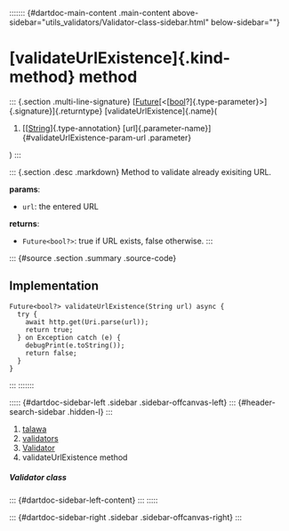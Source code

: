 ::::::: {#dartdoc-main-content .main-content above-sidebar="utils_validators/Validator-class-sidebar.html" below-sidebar=""}
<div>

# [validateUrlExistence]{.kind-method} method

</div>

::: {.section .multi-line-signature}
[[Future](https://api.flutter.dev/flutter/dart-core/Future-class.html)[\<[[bool](https://api.flutter.dev/flutter/dart-core/bool-class.html)?]{.type-parameter}\>]{.signature}]{.returntype}
[validateUrlExistence]{.name}(

1.  [[[String](https://api.flutter.dev/flutter/dart-core/String-class.html)]{.type-annotation}
    [url]{.parameter-name}]{#validateUrlExistence-param-url .parameter}

)
:::

::: {.section .desc .markdown}
Method to validate already exisiting URL.

**params**:

-   `url`: the entered URL

**returns**:

-   `Future<bool?>`: true if URL exists, false otherwise.
:::

::: {#source .section .summary .source-code}
## Implementation

``` language-dart
Future<bool?> validateUrlExistence(String url) async {
  try {
    await http.get(Uri.parse(url));
    return true;
  } on Exception catch (e) {
    debugPrint(e.toString());
    return false;
  }
}
```
:::
:::::::

::::: {#dartdoc-sidebar-left .sidebar .sidebar-offcanvas-left}
::: {#header-search-sidebar .hidden-l}
:::

1.  [talawa](../../index.html)
2.  [validators](../../utils_validators/)
3.  [Validator](../../utils_validators/Validator-class.html)
4.  validateUrlExistence method

##### Validator class

::: {#dartdoc-sidebar-left-content}
:::
:::::

::: {#dartdoc-sidebar-right .sidebar .sidebar-offcanvas-right}
:::
